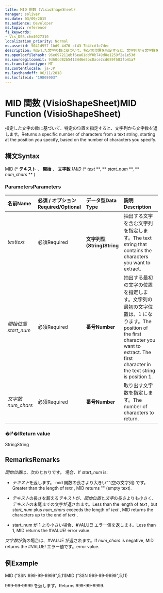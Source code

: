 ```yaml
---
title: MID 関数 (VisioShapeSheet)
manager: soliver
ms.date: 03/09/2015
ms.audience: Developer
ms.topic: reference
f1_keywords:
- Vis_DSS.chm1027310
localization_priority: Normal
ms.assetid: 5041d957-1bd9-4d76-cf43-7b4fcd1e7dec
description: 指定した文字の数に基づいて、特定の位置を指定すると、文字列から文字数を返します。
ms.openlocfilehash: 96e697211ebf6ea61ddf0b749d8e1259f2a1e53d
ms.sourcegitcommit: 9d60cd82b5413446e5bc8ace2cd689f683fb41a7
ms.translationtype: MT
ms.contentlocale: ja-JP
ms.lasthandoff: 06/11/2018
ms.locfileid: "19805903"
---
```

# <a name="mid-function-visioshapesheet"></a><span data-ttu-id="5ff4b-103">MID 関数 (VisioShapeSheet)</span><span class="sxs-lookup"><span data-stu-id="5ff4b-103">MID Function (VisioShapeSheet)</span></span>

<span data-ttu-id="5ff4b-104">指定した文字の数に基づいて、特定の位置を指定すると、文字列から文字数を返します。</span><span class="sxs-lookup"><span data-stu-id="5ff4b-104">Returns a specific number of characters from a text string, starting at the position you specify, based on the number of characters you specify.</span></span>
  
## <a name="syntax"></a><span data-ttu-id="5ff4b-105">構文</span><span class="sxs-lookup"><span data-stu-id="5ff4b-105">Syntax</span></span>

<span data-ttu-id="5ff4b-106">MID (* **テキスト** *、* **開始** *、* **文字数** *)</span><span class="sxs-lookup"><span data-stu-id="5ff4b-106">MID (** *text* **, ** *start_num* **, ** *num_chars* ** )</span></span> 
  
### <a name="parameters"></a><span data-ttu-id="5ff4b-107">Parameters</span><span class="sxs-lookup"><span data-stu-id="5ff4b-107">Parameters</span></span>

|<span data-ttu-id="5ff4b-108">**名前**</span><span class="sxs-lookup"><span data-stu-id="5ff4b-108">**Name**</span></span>|<span data-ttu-id="5ff4b-109">**必須 / オプション**</span><span class="sxs-lookup"><span data-stu-id="5ff4b-109">**Required/Optional**</span></span>|<span data-ttu-id="5ff4b-110">**データ型**</span><span class="sxs-lookup"><span data-stu-id="5ff4b-110">**Data Type**</span></span>|<span data-ttu-id="5ff4b-111">**説明**</span><span class="sxs-lookup"><span data-stu-id="5ff4b-111">**Description**</span></span>|
|:-----|:-----|:-----|:-----|
| <span data-ttu-id="5ff4b-112">_text_</span><span class="sxs-lookup"><span data-stu-id="5ff4b-112">_text_</span></span> <br/> |<span data-ttu-id="5ff4b-113">必須</span><span class="sxs-lookup"><span data-stu-id="5ff4b-113">Required</span></span>  <br/> |<span data-ttu-id="5ff4b-114">**文字列型 (String)**</span><span class="sxs-lookup"><span data-stu-id="5ff4b-114">**String**</span></span> <br/> |<span data-ttu-id="5ff4b-115">抽出する文字を含む文字列を指定します。</span><span class="sxs-lookup"><span data-stu-id="5ff4b-115">The text string that contains the characters you want to extract.</span></span>  <br/> |
| <span data-ttu-id="5ff4b-116">_開始位置_</span><span class="sxs-lookup"><span data-stu-id="5ff4b-116">_start_num_</span></span> <br/> |<span data-ttu-id="5ff4b-117">必須</span><span class="sxs-lookup"><span data-stu-id="5ff4b-117">Required</span></span>  <br/> |<span data-ttu-id="5ff4b-118">**番号**</span><span class="sxs-lookup"><span data-stu-id="5ff4b-118">**Number**</span></span> <br/> |<span data-ttu-id="5ff4b-p101">抽出する最初の文字の位置を指定します。文字列の最初の文字位置は、1 になります。</span><span class="sxs-lookup"><span data-stu-id="5ff4b-p101">The position of the first character you want to extract. The first character in the text string is position 1.</span></span>  <br/> |
| <span data-ttu-id="5ff4b-121">_文字数_</span><span class="sxs-lookup"><span data-stu-id="5ff4b-121">_num_chars_</span></span> <br/> |<span data-ttu-id="5ff4b-122">必須</span><span class="sxs-lookup"><span data-stu-id="5ff4b-122">Required</span></span>  <br/> |<span data-ttu-id="5ff4b-123">**番号**</span><span class="sxs-lookup"><span data-stu-id="5ff4b-123">**Number**</span></span> <br/> |<span data-ttu-id="5ff4b-124">取り出す文字数を指定します。</span><span class="sxs-lookup"><span data-stu-id="5ff4b-124">The number of characters to return.</span></span>  <br/> |
   
### <a name="return-value"></a><span data-ttu-id="5ff4b-125">�߂�l</span><span class="sxs-lookup"><span data-stu-id="5ff4b-125">Return value</span></span>

<span data-ttu-id="5ff4b-126">String</span><span class="sxs-lookup"><span data-stu-id="5ff4b-126">String</span></span>
  
## <a name="remarks"></a><span data-ttu-id="5ff4b-127">Remarks</span><span class="sxs-lookup"><span data-stu-id="5ff4b-127">Remarks</span></span>

<span data-ttu-id="5ff4b-128">*開始位置*は、次のとおりです。 場合、</span><span class="sxs-lookup"><span data-stu-id="5ff4b-128">If  *start_num*  is:</span></span> 
  
- <span data-ttu-id="5ff4b-129">*テキスト*を返します。 mid 関数の長さより大きい""(空の文字列) です。</span><span class="sxs-lookup"><span data-stu-id="5ff4b-129">Greater than the length of  *text*  , MID returns "" (empty text).</span></span> 
    
- <span data-ttu-id="5ff4b-130">*テキスト*の長さを超える*テキスト*が、*開始位置*と*文字*の長さよりも小さく、*テキスト*の末尾までの文字が返されます。</span><span class="sxs-lookup"><span data-stu-id="5ff4b-130">Less than the length of  *text*  , but  *start_num*  plus  *num_chars*  exceeds the length of  *text*  , MID returns the characters up to the end of  *text*  .</span></span> 
    
- <span data-ttu-id="5ff4b-p102">start_num が 1 より小さい場合、#VALUE! エラー値を返します。</span><span class="sxs-lookup"><span data-stu-id="5ff4b-p102">Less than 1, MID returns the #VALUE! error value.</span></span> 
    
<span data-ttu-id="5ff4b-133">*文字数*が負の場合は、#VALUE が返されます。</span><span class="sxs-lookup"><span data-stu-id="5ff4b-133">If  *num_chars*  is negative, MID returns the #VALUE!</span></span> <span data-ttu-id="5ff4b-134">エラー値です。</span><span class="sxs-lookup"><span data-stu-id="5ff4b-134">error value.</span></span> 
  
## <a name="example"></a><span data-ttu-id="5ff4b-135">例</span><span class="sxs-lookup"><span data-stu-id="5ff4b-135">Example</span></span>

<span data-ttu-id="5ff4b-136">MID ("SSN 999-99-9999",5,11)</span><span class="sxs-lookup"><span data-stu-id="5ff4b-136">MID ("SSN 999-99-9999",5,11)</span></span> 
  
<span data-ttu-id="5ff4b-137">999-99-9999 を返します。</span><span class="sxs-lookup"><span data-stu-id="5ff4b-137">Returns 999-99-9999.</span></span> 
  


